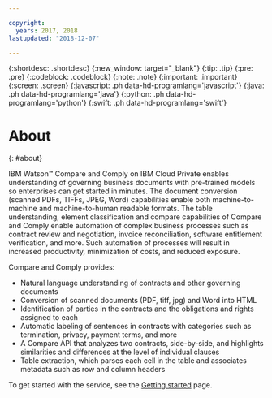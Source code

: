 ```yaml
---

copyright:
  years: 2017, 2018
lastupdated: "2018-12-07"

---
```


{:shortdesc: .shortdesc}
{:new_window: target="_blank"}
{:tip: .tip}
{:pre: .pre}
{:codeblock: .codeblock}
{:note: .note}
{:important: .important}
{:screen: .screen}
{:javascript: .ph data-hd-programlang='javascript'}
{:java: .ph data-hd-programlang='java'}
{:python: .ph data-hd-programlang='python'}
{:swift: .ph data-hd-programlang='swift'}

# About
{: #about}

IBM Watson&trade; Compare and Comply on IBM Cloud Private enables understanding of governing business documents with pre-trained models so enterprises can get started in minutes. The document conversion (scanned PDFs, TIFFs, JPEG, Word) capabilities enable both machine-to-machine and machine-to-human readable formats. The table understanding, element classification and compare capabilities of Compare and Comply enable automation of complex business processes such as contract review and negotiation, invoice reconciliation, software entitlement verification, and more. Such automation of processes will result in increased productivity, minimization of costs, and reduced exposure.

Compare and Comply provides:

  - Natural language understanding of contracts and other governing documents
  - Conversion of scanned documents (PDF, tiff, jpg) and Word into HTML
  - Identification of parties in the contracts and the obligations and rights assigned to each
  - Automatic labeling of sentences in contracts with categories such as  termination, privacy, payment terms, and more
  - A Compare API that analyzes two contracts, side-by-side, and highlights similarities and differences at the level of individual clauses
  - Table extraction, which parses each cell in the table and associates metadata such as row and column headers

To get started with the service, see the [Getting started](/docs/services/compare-and-comply/getting-started.html) page.
